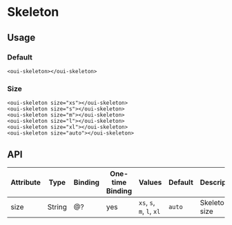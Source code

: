 # Skeleton

<component-status cx-design="complete" ux="rc"></component-status>

## Usage

### Default
```html:preview
<oui-skeleton></oui-skeleton>
```

### Size
```html:preview
<oui-skeleton size="xs"></oui-skeleton>
<oui-skeleton size="s"></oui-skeleton>
<oui-skeleton size="m"></oui-skeleton>
<oui-skeleton size="l"></oui-skeleton>
<oui-skeleton size="xl"></oui-skeleton>
<oui-skeleton size="auto"></oui-skeleton>
```

## API

| Attribute     | Type                    | Binding | One-time Binding | Values                     | Default               | Description
| ----          | ----                    | ----    | ----             | ----                       | ----                  | ----
| size          | String                  | @?      | yes              | `xs`, `s`, `m`, `l`, `xl`  | `auto`                | Skeleton size
